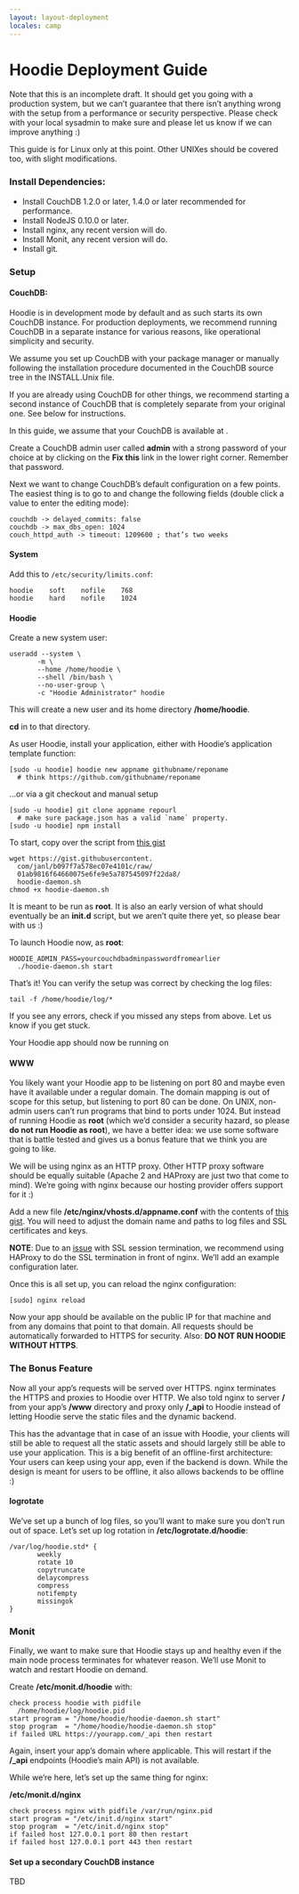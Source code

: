 ```yaml
---
layout: layout-deployment
locales: camp
---
```


# Hoodie Deployment Guide

Note that this is an incomplete draft. It should get you going with a production system, but we can’t guarantee that there isn’t anything wrong with the setup from a performance or security perspective. Please check with your local sysadmin to make sure and please let us know if we can improve anything :)

This guide is for Linux only at this point. Other UNIXes should be covered too, with slight modifications.

### Install Dependencies:

 - Install CouchDB 1.2.0 or later, 1.4.0 or later recommended for performance.
 - Install NodeJS 0.10.0 or later.
 - Install nginx, any recent version will do.
 - Install Monit, any recent version will do.
 - Install git.


### Setup

#### CouchDB:

Hoodie is in development mode by default and as such starts its own CouchDB instance. For production deployments, we recommend running CouchDB in a separate instance for various reasons, like operational simplicity and security.

We assume you set up CouchDB with your package manager or manually following the installation procedure documented in the CouchDB source tree in the INSTALL.Unix file.

If you are already using CouchDB for other things, we recommend starting a second instance of CouchDB that is completely separate from your original one. See below for instructions.

In this guide, we assume that your CouchDB is available at [](http://127.0.0.1:5984/).

Create a CouchDB admin user called **admin** with a strong password of your choice at [](http://127.0.0.1:5984/_utils/) by clicking on the **Fix this** link in the lower right corner. Remember that password.

Next we want to change CouchDB’s default configuration on a few points. The easiest thing is to go to [](http://127.0.0.1:5984/_utils/config.html) and change the following fields (double click a value to enter the editing mode):

<pre><code>couchdb -> delayed_commits: false
couchdb -> max_dbs_open: 1024
couch_httpd_auth -> timeout: 1209600 ; that’s two weeks
</code></pre>

#### System

Add this to `/etc/security/limits.conf`:

<pre><code>hoodie    soft    nofile    768
hoodie    hard    nofile    1024
</code></pre>

#### Hoodie

Create a new system user:

<pre><code>useradd --system \
       -m \
       --home /home/hoodie \
       --shell /bin/bash \
       --no-user-group \
       -c "Hoodie Administrator" hoodie
</code></pre>

This will create a new user and its home directory **/home/hoodie**.

**cd** in to that directory.

As user Hoodie, install your application, either with Hoodie’s application template function:

<pre><code>[sudo -u hoodie] hoodie new appname githubname/reponame 
  # think https://github.com/githubname/reponame
</code></pre>

…or via a git checkout and manual setup

<pre><code>[sudo -u hoodie] git clone appname repourl
  # make sure package.json has a valid `name` property.
[sudo -u hoodie] npm install
</code></pre>

To start, copy over the script from [this gist](https://gist.github.com/janl/b097f7a578ec07e4101c)

<pre><code>wget https://gist.githubusercontent.
  com/janl/b097f7a578ec07e4101c/raw/
  01ab9816f64660075e6fe9e5a787545097f22da8/
  hoodie-daemon.sh
chmod +x hoodie-daemon.sh
</code></pre>

It is meant to be run as **root**. It is also an early version of what should eventually be an **init.d** script, but we aren’t quite there yet, so please bear with us :)

To launch Hoodie now, as **root**:

<pre><code>HOODIE_ADMIN_PASS=yourcouchdbadminpasswordfromearlier 
  ./hoodie-daemon.sh start
</code></pre>

That’s it! You can verify the setup was correct by checking the log files:

<pre><code>tail -f /home/hoodie/log/*</code></pre>

If you see any errors, check if you missed any steps from above. Let us know if you get stuck.

Your Hoodie app should now be running on [](http://127.0.0.1:6001/)

#### WWW

You likely want your Hoodie app to be listening on port 80 and maybe even have it available under a regular domain. The domain mapping is out of scope for this setup, but listening to port 80 can be done. On UNIX, non-admin users can’t run programs that bind to ports under 1024. But instead of running Hoodie as **root** (which we’d consider a security hazard, so please **do not run Hoodie as root**), we have a better idea: we use some software that is battle tested and gives us a bonus feature that we think you are going to like.

We will be using nginx as an HTTP proxy. Other HTTP proxy software should be equally suitable (Apache 2 and HAProxy are just two that come to mind). We’re going with nginx because our hosting provider offers support for it :)

Add a new file **/etc/nginx/vhosts.d/appname.conf** with the contents of [this gist](https://gist.github.com/janl/2a8e6ebc80a25817dca0). You will need to adjust the domain name and paths to log files and SSL certificates and keys.

**NOTE**: Due to an [issue](https://www.ruby-forum.com/topic/4412004) with SSL session termination, we recommend using HAProxy to do the SSL termination in front of nginx. We’ll add an example configuration later.

Once this is all set up, you can reload the nginx configuration:

<pre><code>[sudo] nginx reload</code></pre>

Now your app should be available on the public IP for that machine and from any domains that point to that domain. All requests should be automatically forwarded to HTTPS for security. Also: **DO NOT RUN HOODIE WITHOUT HTTPS**.

### The Bonus Feature

Now all your app’s requests will be served over HTTPS. nginx terminates the HTTPS and proxies to Hoodie over HTTP. We also told nginx to server **/** from your app’s **/www** directory and proxy only **/_api** to Hoodie instead of letting Hoodie serve the static files and the dynamic backend.

This has the advantage that in case of an issue with Hoodie, your clients will still be able to request all the static assets and should largely still be able to use your application. This is a big benefit of an offline-first architecture: Your users can keep using your app, even if the backend is down. While the design is meant for users to be offline, it also allows backends to be offline :)

#### logrotate

We’ve set up a bunch of log files, so you’ll want to make sure you don’t run out of space. Let’s set up log rotation in **/etc/logrotate.d/hoodie**:

<pre><code>/var/log/hoodie.std* {
       weekly
       rotate 10
       copytruncate
       delaycompress
       compress
       notifempty
       missingok
}
</code></pre>

### Monit

Finally, we want to make sure that Hoodie stays up and healthy even if the main node process terminates for whatever reason. We’ll use Monit to watch and restart Hoodie on demand.

Create **/etc/monit.d/hoodie** with:
<pre><code>check process hoodie with pidfile 
  /home/hoodie/log/hoodie.pid
start program = "/home/hoodie/hoodie-daemon.sh start"
stop program  = "/home/hoodie/hoodie-daemon.sh stop"
if failed URL https://yourapp.com/_api then restart
</code></pre>

Again, insert your app’s domain where applicable. This will restart if the **/_api** endpoints (Hoodie’s main API) is not available.

While we’re here, let’s set up the same thing for nginx:

**/etc/monit.d/nginx**
<pre><code>check process nginx with pidfile /var/run/nginx.pid
start program = "/etc/init.d/nginx start"
stop program  = "/etc/init.d/nginx stop"
if failed host 127.0.0.1 port 80 then restart
if failed host 127.0.0.1 port 443 then restart
</code></pre>

#### Set up a secondary CouchDB instance

TBD
